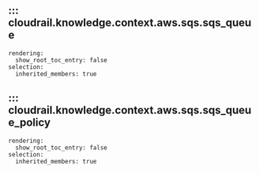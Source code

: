 ## ::: cloudrail.knowledge.context.aws.sqs.sqs_queue
    rendering:
      show_root_toc_entry: false
    selection:
      inherited_members: true

## ::: cloudrail.knowledge.context.aws.sqs.sqs_queue_policy
    rendering:
      show_root_toc_entry: false
    selection:
      inherited_members: true

